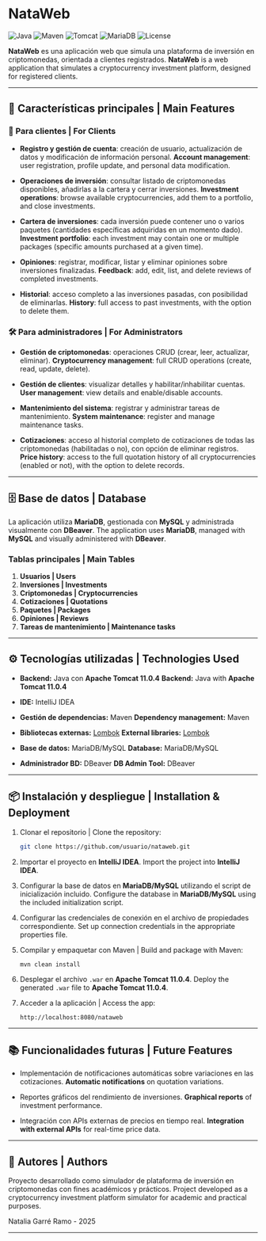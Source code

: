 # NataWeb

![Java](https://img.shields.io/badge/Java-17-red)
![Maven](https://img.shields.io/badge/Maven-Build-blue)
![Tomcat](https://img.shields.io/badge/Tomcat-11.0.4-orange)
![MariaDB](https://img.shields.io/badge/Database-MariaDB-green)
![License](https://img.shields.io/badge/License-MIT-lightgrey)

**NataWeb** es una aplicación web que simula una plataforma de inversión en criptomonedas, orientada a clientes registrados.
**NataWeb** is a web application that simulates a cryptocurrency investment platform, designed for registered clients.

---

## 🚀 Características principales | Main Features

### 👤 Para clientes | For Clients

* **Registro y gestión de cuenta**: creación de usuario, actualización de datos y modificación de información personal.
  **Account management**: user registration, profile update, and personal data modification.

* **Operaciones de inversión**: consultar listado de criptomonedas disponibles, añadirlas a la cartera y cerrar inversiones.
  **Investment operations**: browse available cryptocurrencies, add them to a portfolio, and close investments.

* **Cartera de inversiones**: cada inversión puede contener uno o varios paquetes (cantidades específicas adquiridas en un momento dado).
  **Investment portfolio**: each investment may contain one or multiple packages (specific amounts purchased at a given time).

* **Opiniones**: registrar, modificar, listar y eliminar opiniones sobre inversiones finalizadas.
  **Feedback**: add, edit, list, and delete reviews of completed investments.

* **Historial**: acceso completo a las inversiones pasadas, con posibilidad de eliminarlas.
  **History**: full access to past investments, with the option to delete them.

### 🛠️ Para administradores | For Administrators

* **Gestión de criptomonedas**: operaciones CRUD (crear, leer, actualizar, eliminar).
  **Cryptocurrency management**: full CRUD operations (create, read, update, delete).

* **Gestión de clientes**: visualizar detalles y habilitar/inhabilitar cuentas.
  **User management**: view details and enable/disable accounts.

* **Mantenimiento del sistema**: registrar y administrar tareas de mantenimiento.
  **System maintenance**: register and manage maintenance tasks.

* **Cotizaciones**: acceso al historial completo de cotizaciones de todas las criptomonedas (habilitadas o no), con opción de eliminar registros.
  **Price history**: access to the full quotation history of all cryptocurrencies (enabled or not), with the option to delete records.

---

## 🗄️ Base de datos | Database

La aplicación utiliza **MariaDB**, gestionada con **MySQL** y administrada visualmente con **DBeaver**.
The application uses **MariaDB**, managed with **MySQL** and visually administered with **DBeaver**.

### Tablas principales | Main Tables

1. **Usuarios | Users**
2. **Inversiones | Investments**
3. **Criptomonedas | Cryptocurrencies**
4. **Cotizaciones | Quotations**
5. **Paquetes | Packages**
6. **Opiniones | Reviews**
7. **Tareas de mantenimiento | Maintenance tasks**

---

## ⚙️ Tecnologías utilizadas | Technologies Used

* **Backend:** Java con **Apache Tomcat 11.0.4**
  **Backend:** Java with **Apache Tomcat 11.0.4**

* **IDE:** IntelliJ IDEA

* **Gestión de dependencias:** Maven
  **Dependency management:** Maven

* **Bibliotecas externas:** [Lombok](https://projectlombok.org/)
  **External libraries:** [Lombok](https://projectlombok.org/)

* **Base de datos:** MariaDB/MySQL
  **Database:** MariaDB/MySQL

* **Administrador BD:** DBeaver
  **DB Admin Tool:** DBeaver

---

## 📦 Instalación y despliegue | Installation & Deployment

1. Clonar el repositorio | Clone the repository:

   ```bash
   git clone https://github.com/usuario/nataweb.git
   ```

2. Importar el proyecto en **IntelliJ IDEA**.
   Import the project into **IntelliJ IDEA**.

3. Configurar la base de datos en **MariaDB/MySQL** utilizando el script de inicialización incluido.
   Configure the database in **MariaDB/MySQL** using the included initialization script.

4. Configurar las credenciales de conexión en el archivo de propiedades correspondiente.
   Set up connection credentials in the appropriate properties file.

5. Compilar y empaquetar con Maven | Build and package with Maven:

   ```bash
   mvn clean install
   ```

6. Desplegar el archivo `.war` en **Apache Tomcat 11.0.4**.
   Deploy the generated `.war` file to **Apache Tomcat 11.0.4**.

7. Acceder a la aplicación | Access the app:

   ```
   http://localhost:8080/nataweb
   ```

---

## 📚 Funcionalidades futuras | Future Features

* Implementación de notificaciones automáticas sobre variaciones en las cotizaciones.
  **Automatic notifications** on quotation variations.

* Reportes gráficos del rendimiento de inversiones.
  **Graphical reports** of investment performance.

* Integración con APIs externas de precios en tiempo real.
  **Integration with external APIs** for real-time price data.

---

## 👥 Autores | Authors

Proyecto desarrollado como simulador de plataforma de inversión en criptomonedas con fines académicos y prácticos.
Project developed as a cryptocurrency investment platform simulator for academic and practical purposes.

Natalia Garré Ramo - 2025

---
